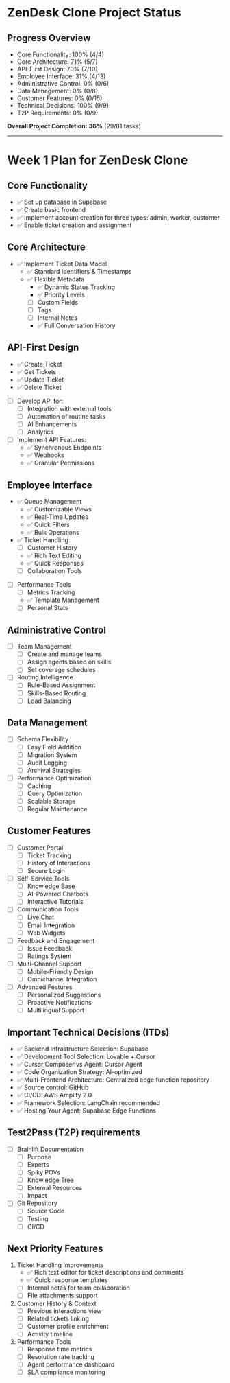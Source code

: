 # ZenDesk Clone Project Status

## Progress Overview
- Core Functionality: 100% (4/4)
- Core Architecture: 71% (5/7)
- API-First Design: 70% (7/10)
- Employee Interface: 31% (4/13)
- Administrative Control: 0% (0/6)
- Data Management: 0% (0/8)
- Customer Features: 0% (0/15)
- Technical Decisions: 100% (9/9)
- T2P Requirements: 0% (0/9)

**Overall Project Completion: 36%** (29/81 tasks)

---

# Week 1 Plan for ZenDesk Clone

## Core Functionality

- ✅ Set up database in Supabase
- ✅ Create basic frontend
- ✅ Implement account creation for three types: admin, worker, customer
- ✅ Enable ticket creation and assignment

## Core Architecture

- ✅ Implement Ticket Data Model
  - ✅ Standard Identifiers & Timestamps
  - ✅ Flexible Metadata
    - ✅ Dynamic Status Tracking
    - ✅ Priority Levels
    - [ ] Custom Fields
    - [ ] Tags
    - [ ] Internal Notes
    - ✅ Full Conversation History

## API-First Design

- ✅ Create Ticket
- ✅ Get Tickets
- ✅ Update Ticket
- ✅ Delete Ticket
- [ ] Develop API for:
  - [ ] Integration with external tools
  - [ ] Automation of routine tasks
  - [ ] AI Enhancements
  - [ ] Analytics
- [ ] Implement API Features:
  - ✅ Synchronous Endpoints
  - ✅ Webhooks
  - ✅ Granular Permissions

## Employee Interface

- ✅ Queue Management
  - ✅ Customizable Views
  - ✅ Real-Time Updates
  - ✅ Quick Filters
  - ✅ Bulk Operations
- ✅ Ticket Handling
  - [ ] Customer History
  - ✅ Rich Text Editing
  - ✅ Quick Responses
  - [ ] Collaboration Tools
- [ ] Performance Tools
  - [ ] Metrics Tracking
  - ✅ Template Management
  - [ ] Personal Stats

## Administrative Control

- [ ] Team Management
  - [ ] Create and manage teams
  - [ ] Assign agents based on skills
  - [ ] Set coverage schedules
- [ ] Routing Intelligence
  - [ ] Rule-Based Assignment
  - [ ] Skills-Based Routing
  - [ ] Load Balancing

## Data Management

- [ ] Schema Flexibility
  - [ ] Easy Field Addition
  - [ ] Migration System
  - [ ] Audit Logging
  - [ ] Archival Strategies
- [ ] Performance Optimization
  - [ ] Caching
  - [ ] Query Optimization
  - [ ] Scalable Storage
  - [ ] Regular Maintenance

## Customer Features

- [ ] Customer Portal
  - [ ] Ticket Tracking
  - [ ] History of Interactions
  - [ ] Secure Login
- [ ] Self-Service Tools
  - [ ] Knowledge Base
  - [ ] AI-Powered Chatbots
  - [ ] Interactive Tutorials
- [ ] Communication Tools
  - [ ] Live Chat
  - [ ] Email Integration
  - [ ] Web Widgets
- [ ] Feedback and Engagement
  - [ ] Issue Feedback
  - [ ] Ratings System
- [ ] Multi-Channel Support
  - [ ] Mobile-Friendly Design
  - [ ] Omnichannel Integration
- [ ] Advanced Features
  - [ ] Personalized Suggestions
  - [ ] Proactive Notifications
  - [ ] Multilingual Support

## Important Technical Decisions (ITDs)

- ✅ Backend Infrastructure Selection: Supabase
- ✅ Development Tool Selection: Lovable + Cursor
- ✅ Cursor Composer vs Agent: Cursor Agent
- ✅ Code Organization Strategy: AI-optimized
- ✅ Multi-Frontend Architecture: Centralized edge function repository
- ✅ Source control: GitHub
- ✅ CI/CD: AWS Amplify 2.0
- ✅ Framework Selection: LangChain recommended
- ✅ Hosting Your Agent: Supabase Edge Functions

## Test2Pass (T2P) requirements

- [ ] Brainlift Documentation
  - [ ] Purpose
  - [ ] Experts
  - [ ] Spiky POVs
  - [ ] Knowledge Tree
  - [ ] External Resources
  - [ ] Impact
- [ ] Git Repository
  - [ ] Source Code
  - [ ] Testing
  - [ ] CI/CD

## Next Priority Features

1. Ticket Handling Improvements
   - ✅ Rich text editor for ticket descriptions and comments
   - ✅ Quick response templates
   - [ ] Internal notes for team collaboration
   - [ ] File attachments support

2. Customer History & Context
   - [ ] Previous interactions view
   - [ ] Related tickets linking
   - [ ] Customer profile enrichment
   - [ ] Activity timeline

3. Performance Tools
   - [ ] Response time metrics
   - [ ] Resolution rate tracking
   - [ ] Agent performance dashboard
   - [ ] SLA compliance monitoring